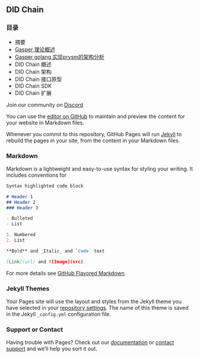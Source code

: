 ## DID Chain
### 目录
- 摘要
- [Gasper 理论概述](./Gasper.md) 
- [Gasper golang 实现prysm的架构分析](./prysm.md)
- DID Chain 概述
- DID Chain 架构
- DID Chain 接口原型
- DID Chain SDK
- DID Chain 扩展
 
Join our community on [Discord](https://discordapp.com/invite/MjsgWdbn)













You can use the [editor on GitHub](https://github.com/didchain/didchain.github.io/edit/main/README.md) to maintain and preview the content for your website in Markdown files.

Whenever you commit to this repository, GitHub Pages will run [Jekyll](https://jekyllrb.com/) to rebuild the pages in your site, from the content in your Markdown files.

### Markdown

Markdown is a lightweight and easy-to-use syntax for styling your writing. It includes conventions for

```markdown
Syntax highlighted code block

# Header 1
## Header 2
### Header 3

- Bulleted
- List

1. Numbered
2. List

**Bold** and _Italic_ and `Code` text

[Link](url) and ![Image](src)
```

For more details see [GitHub Flavored Markdown](https://guides.github.com/features/mastering-markdown/).

### Jekyll Themes

Your Pages site will use the layout and styles from the Jekyll theme you have selected in your [repository settings](https://github.com/didchain/didchain.github.io/settings). The name of this theme is saved in the Jekyll `_config.yml` configuration file.

### Support or Contact

Having trouble with Pages? Check out our [documentation](https://docs.github.com/categories/github-pages-basics/) or [contact support](https://github.com/contact) and we’ll help you sort it out.
